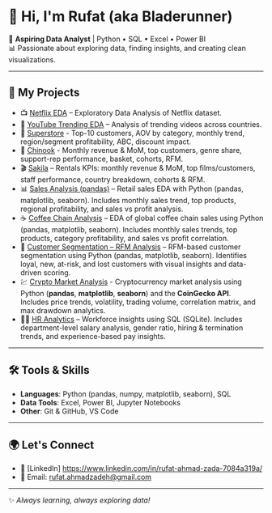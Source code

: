# 👋 Hi, I'm Rufat (aka Bladerunner)

🎯 **Aspiring Data Analyst** | Python • SQL • Excel • Power BI  
📊 Passionate about exploring data, finding insights, and creating clean visualizations.  

---

## 🚀 My Projects
- 📺 [Netflix EDA](https://github.com/BlladeRunner/netflix-eda-project) – Exploratory Data Analysis of Netflix dataset.
- 🎥 [YouTube Trending EDA](https://github.com/BlladeRunner/youtube-eda-project) – Analysis of trending videos across countries.
- 🏪 [Superstore](https://github.com/BlladeRunner/superstore-sql-analysis) - Top-10 customers, AOV by category, monthly trend, region/segment profitability, ABC, discount impact.
- 🎵 [Chinook](https://github.com/BlladeRunner/chinook-sql-analysis) - Monthly revenue & MoM, top customers, genre share, support-rep performance, basket, cohorts, RFM.
- 🎬 [Sakila](https://github.com/BlladeRunner/sakila-sql-analysis) – Rentals KPIs: monthly revenue & MoM, top films/customers, staff performance, country breakdown, cohorts & RFM.
- 📊 [Sales Analysis (pandas)](https://github.com/BlladeRunner/sales-analysis-pandas) – Retail sales EDA with Python (pandas, matplotlib, seaborn). Includes monthly sales trend, top products, regional profitability, and sales vs profit analysis.
- ☕ [Coffee Chain Analysis](https://github.com/BlladeRunner/coffee_chain_analysis) – EDA of global coffee chain sales using Python (pandas, matplotlib, seaborn). Includes monthly sales trends, top products, category profitability, and sales vs profit correlation.
- 👥 [Customer Segmentation – RFM Analysis](https://github.com/BlladeRunner/customer_segmentation_rfm_analysis) – RFM-based customer segmentation using Python (pandas, matplotlib, seaborn). Identifies loyal, new, at-risk, and lost customers with visual insights and data-driven scoring.
- 💹 [Crypto Market Analysis](https://github.com/BlladeRunner/crypto_market_analysis) - Cryptocurrency market analysis using Python (**pandas**, **matplotlib**, **seaborn**) and the **CoinGecko API**.  
  Includes price trends, volatility, trading volume, correlation matrix, and max drawdown analytics.
- 🧑‍💼 [HR Analytics](https://github.com/BlladeRunner/hr-sql-analysis) – Workforce insights using SQL (SQLite). Includes department-level salary analysis, gender ratio, hiring & termination trends, and experience-based pay insights.

---

## 🛠️ Tools & Skills
- **Languages**: Python (pandas, numpy, matplotlib, seaborn), SQL  
- **Data Tools**: Excel, Power BI, Jupyter Notebooks  
- **Other**: Git & GitHub, VS Code  

---

## 🌍 Let's Connect
- 💼 [LinkedIn] https://www.linkedin.com/in/rufat-ahmad-zada-7084a319a/  
- 📧 Email: rufat.ahmadzadeh@gmail.com

---

✨ *Always learning, always exploring data!* 
